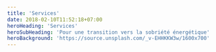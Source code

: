 ```yaml
---
title: 'Services'
date: 2018-02-10T11:52:18+07:00
heroHeading: 'Services'
heroSubHeading: 'Pour une transition vers la sobriété énergétique'
heroBackground: 'https://source.unsplash.com/_v-EHHKKW3w/1600x700'
---
```

